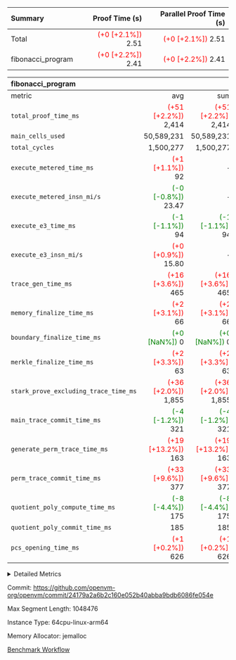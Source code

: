 | Summary | Proof Time (s) | Parallel Proof Time (s) |
|:---|---:|---:|
| Total | <span style='color: red'>(+0 [+2.1%])</span> 2.51 | <span style='color: red'>(+0 [+2.1%])</span> 2.51 |
| fibonacci_program | <span style='color: red'>(+0 [+2.2%])</span> 2.41 | <span style='color: red'>(+0 [+2.2%])</span> 2.41 |


| fibonacci_program |||||
|:---|---:|---:|---:|---:|
|metric|avg|sum|max|min|
| `total_proof_time_ms ` | <span style='color: red'>(+51 [+2.2%])</span> 2,414 | <span style='color: red'>(+51 [+2.2%])</span> 2,414 | <span style='color: red'>(+51 [+2.2%])</span> 2,414 | <span style='color: red'>(+51 [+2.2%])</span> 2,414 |
| `main_cells_used     ` |  50,589,231 |  50,589,231 |  50,589,231 |  50,589,231 |
| `total_cycles        ` |  1,500,277 |  1,500,277 |  1,500,277 |  1,500,277 |
| `execute_metered_time_ms` | <span style='color: red'>(+1 [+1.1%])</span> 92 | -          | -          | -          |
| `execute_metered_insn_mi/s` | <span style='color: green'>(-0 [-0.8%])</span> 23.47 | -          | <span style='color: green'>(-0 [-0.8%])</span> 23.47 | <span style='color: green'>(-0 [-0.8%])</span> 23.47 |
| `execute_e3_time_ms  ` | <span style='color: green'>(-1 [-1.1%])</span> 94 | <span style='color: green'>(-1 [-1.1%])</span> 94 | <span style='color: green'>(-1 [-1.1%])</span> 94 | <span style='color: green'>(-1 [-1.1%])</span> 94 |
| `execute_e3_insn_mi/s` | <span style='color: red'>(+0 [+0.9%])</span> 15.80 | -          | <span style='color: red'>(+0 [+0.9%])</span> 15.80 | <span style='color: red'>(+0 [+0.9%])</span> 15.80 |
| `trace_gen_time_ms   ` | <span style='color: red'>(+16 [+3.6%])</span> 465 | <span style='color: red'>(+16 [+3.6%])</span> 465 | <span style='color: red'>(+16 [+3.6%])</span> 465 | <span style='color: red'>(+16 [+3.6%])</span> 465 |
| `memory_finalize_time_ms` | <span style='color: red'>(+2 [+3.1%])</span> 66 | <span style='color: red'>(+2 [+3.1%])</span> 66 | <span style='color: red'>(+2 [+3.1%])</span> 66 | <span style='color: red'>(+2 [+3.1%])</span> 66 |
| `boundary_finalize_time_ms` | <span style='color: green'>(+0 [NaN%])</span> 0 | <span style='color: green'>(+0 [NaN%])</span> 0 | <span style='color: green'>(+0 [NaN%])</span> 0 | <span style='color: green'>(+0 [NaN%])</span> 0 |
| `merkle_finalize_time_ms` | <span style='color: red'>(+2 [+3.3%])</span> 63 | <span style='color: red'>(+2 [+3.3%])</span> 63 | <span style='color: red'>(+2 [+3.3%])</span> 63 | <span style='color: red'>(+2 [+3.3%])</span> 63 |
| `stark_prove_excluding_trace_time_ms` | <span style='color: red'>(+36 [+2.0%])</span> 1,855 | <span style='color: red'>(+36 [+2.0%])</span> 1,855 | <span style='color: red'>(+36 [+2.0%])</span> 1,855 | <span style='color: red'>(+36 [+2.0%])</span> 1,855 |
| `main_trace_commit_time_ms` | <span style='color: green'>(-4 [-1.2%])</span> 321 | <span style='color: green'>(-4 [-1.2%])</span> 321 | <span style='color: green'>(-4 [-1.2%])</span> 321 | <span style='color: green'>(-4 [-1.2%])</span> 321 |
| `generate_perm_trace_time_ms` | <span style='color: red'>(+19 [+13.2%])</span> 163 | <span style='color: red'>(+19 [+13.2%])</span> 163 | <span style='color: red'>(+19 [+13.2%])</span> 163 | <span style='color: red'>(+19 [+13.2%])</span> 163 |
| `perm_trace_commit_time_ms` | <span style='color: red'>(+33 [+9.6%])</span> 377 | <span style='color: red'>(+33 [+9.6%])</span> 377 | <span style='color: red'>(+33 [+9.6%])</span> 377 | <span style='color: red'>(+33 [+9.6%])</span> 377 |
| `quotient_poly_compute_time_ms` | <span style='color: green'>(-8 [-4.4%])</span> 175 | <span style='color: green'>(-8 [-4.4%])</span> 175 | <span style='color: green'>(-8 [-4.4%])</span> 175 | <span style='color: green'>(-8 [-4.4%])</span> 175 |
| `quotient_poly_commit_time_ms` |  185 |  185 |  185 |  185 |
| `pcs_opening_time_ms ` | <span style='color: red'>(+1 [+0.2%])</span> 626 | <span style='color: red'>(+1 [+0.2%])</span> 626 | <span style='color: red'>(+1 [+0.2%])</span> 626 | <span style='color: red'>(+1 [+0.2%])</span> 626 |



<details>
<summary>Detailed Metrics</summary>

|  | keygen_time_ms | commit_exe_time_ms | app proof_time_ms |
| --- | --- | --- |
|  | 242 | 5 | 6,472 | 

| group | num_segments | memory_to_vec_partition_time_ms | insns | fri.log_blowup | execute_segment_time_ms | execute_metered_time_ms | execute_metered_insn_mi/s |
| --- | --- | --- | --- | --- | --- | --- | --- |
| fibonacci_program | 1 | 22 | 1,500,278 | 1 | 5,938 | 92 | 23.47 | 

| group | air_name | quotient_deg | interactions | constraints |
| --- | --- | --- | --- | --- |
| fibonacci_program | AccessAdapterAir<16> | 2 | 5 | 12 | 
| fibonacci_program | AccessAdapterAir<2> | 2 | 5 | 12 | 
| fibonacci_program | AccessAdapterAir<32> | 2 | 5 | 12 | 
| fibonacci_program | AccessAdapterAir<4> | 2 | 5 | 12 | 
| fibonacci_program | AccessAdapterAir<8> | 2 | 5 | 12 | 
| fibonacci_program | BitwiseOperationLookupAir<8> | 2 | 2 | 4 | 
| fibonacci_program | MemoryMerkleAir<8> | 2 | 4 | 39 | 
| fibonacci_program | PersistentBoundaryAir<8> | 2 | 3 | 7 | 
| fibonacci_program | PhantomAir | 2 | 3 | 5 | 
| fibonacci_program | Poseidon2PeripheryAir<BabyBearParameters>, 1> | 2 | 1 | 286 | 
| fibonacci_program | ProgramAir | 1 | 1 | 4 | 
| fibonacci_program | RangeTupleCheckerAir<2> | 1 | 1 | 4 | 
| fibonacci_program | Rv32HintStoreAir | 2 | 18 | 28 | 
| fibonacci_program | VariableRangeCheckerAir | 1 | 1 | 4 | 
| fibonacci_program | VmAirWrapper<Rv32BaseAluAdapterAir, BaseAluCoreAir<4, 8> | 2 | 20 | 37 | 
| fibonacci_program | VmAirWrapper<Rv32BaseAluAdapterAir, LessThanCoreAir<4, 8> | 2 | 18 | 40 | 
| fibonacci_program | VmAirWrapper<Rv32BaseAluAdapterAir, ShiftCoreAir<4, 8> | 2 | 24 | 91 | 
| fibonacci_program | VmAirWrapper<Rv32BranchAdapterAir, BranchEqualCoreAir<4> | 2 | 11 | 20 | 
| fibonacci_program | VmAirWrapper<Rv32BranchAdapterAir, BranchLessThanCoreAir<4, 8> | 2 | 13 | 35 | 
| fibonacci_program | VmAirWrapper<Rv32CondRdWriteAdapterAir, Rv32JalLuiCoreAir> | 2 | 10 | 18 | 
| fibonacci_program | VmAirWrapper<Rv32JalrAdapterAir, Rv32JalrCoreAir> | 2 | 16 | 20 | 
| fibonacci_program | VmAirWrapper<Rv32LoadStoreAdapterAir, LoadSignExtendCoreAir<4, 8> | 2 | 18 | 33 | 
| fibonacci_program | VmAirWrapper<Rv32LoadStoreAdapterAir, LoadStoreCoreAir<4> | 2 | 17 | 40 | 
| fibonacci_program | VmAirWrapper<Rv32MultAdapterAir, DivRemCoreAir<4, 8> | 2 | 25 | 84 | 
| fibonacci_program | VmAirWrapper<Rv32MultAdapterAir, MulHCoreAir<4, 8> | 2 | 24 | 31 | 
| fibonacci_program | VmAirWrapper<Rv32MultAdapterAir, MultiplicationCoreAir<4, 8> | 2 | 19 | 19 | 
| fibonacci_program | VmAirWrapper<Rv32RdWriteAdapterAir, Rv32AuipcCoreAir> | 2 | 12 | 14 | 
| fibonacci_program | VmConnectorAir | 2 | 5 | 11 | 

| group | air_name | segment | rows | prep_cols | perm_cols | main_cols | cells |
| --- | --- | --- | --- | --- | --- | --- | --- |
| fibonacci_program | AccessAdapterAir<8> | 0 | 128 |  | 16 | 17 | 4,224 | 
| fibonacci_program | BitwiseOperationLookupAir<8> | 0 | 65,536 | 3 | 8 | 2 | 655,360 | 
| fibonacci_program | MemoryMerkleAir<8> | 0 | 512 |  | 16 | 32 | 24,576 | 
| fibonacci_program | PersistentBoundaryAir<8> | 0 | 128 |  | 12 | 20 | 4,096 | 
| fibonacci_program | PhantomAir | 0 | 1 |  | 12 | 6 | 18 | 
| fibonacci_program | Poseidon2PeripheryAir<BabyBearParameters>, 1> | 0 | 256 |  | 8 | 300 | 78,848 | 
| fibonacci_program | ProgramAir | 0 | 8,192 |  | 8 | 10 | 147,456 | 
| fibonacci_program | RangeTupleCheckerAir<2> | 0 | 524,288 | 2 | 8 | 1 | 4,718,592 | 
| fibonacci_program | Rv32HintStoreAir | 0 | 4 |  | 44 | 32 | 304 | 
| fibonacci_program | VariableRangeCheckerAir | 0 | 262,144 | 2 | 8 | 1 | 2,359,296 | 
| fibonacci_program | VmAirWrapper<Rv32BaseAluAdapterAir, BaseAluCoreAir<4, 8> | 0 | 1,048,576 |  | 52 | 36 | 92,274,688 | 
| fibonacci_program | VmAirWrapper<Rv32BaseAluAdapterAir, LessThanCoreAir<4, 8> | 0 | 524,288 |  | 40 | 37 | 40,370,176 | 
| fibonacci_program | VmAirWrapper<Rv32BranchAdapterAir, BranchEqualCoreAir<4> | 0 | 262,144 |  | 28 | 26 | 14,155,776 | 
| fibonacci_program | VmAirWrapper<Rv32BranchAdapterAir, BranchLessThanCoreAir<4, 8> | 0 | 8 |  | 32 | 32 | 512 | 
| fibonacci_program | VmAirWrapper<Rv32CondRdWriteAdapterAir, Rv32JalLuiCoreAir> | 0 | 131,072 |  | 28 | 18 | 6,029,312 | 
| fibonacci_program | VmAirWrapper<Rv32JalrAdapterAir, Rv32JalrCoreAir> | 0 | 32 |  | 36 | 28 | 2,048 | 
| fibonacci_program | VmAirWrapper<Rv32LoadStoreAdapterAir, LoadStoreCoreAir<4> | 0 | 128 |  | 52 | 41 | 11,904 | 
| fibonacci_program | VmAirWrapper<Rv32RdWriteAdapterAir, Rv32AuipcCoreAir> | 0 | 16 |  | 28 | 20 | 768 | 
| fibonacci_program | VmConnectorAir | 0 | 2 | 1 | 16 | 5 | 42 | 

| group | segment | trace_gen_time_ms | total_proof_time_ms | total_cycles | total_cells | stark_prove_excluding_trace_time_ms | quotient_poly_compute_time_ms | quotient_poly_commit_time_ms | prove_segment_time_ms | perm_trace_commit_time_ms | pcs_opening_time_ms | merkle_finalize_time_ms | memory_to_vec_partition_time_ms | memory_finalize_time_ms | main_trace_commit_time_ms | main_cells_used | insns | generate_perm_trace_time_ms | execute_e3_time_ms | execute_e3_insn_mi/s | boundary_finalize_time_ms |
| --- | --- | --- | --- | --- | --- | --- | --- | --- | --- | --- | --- | --- | --- | --- | --- | --- | --- | --- | --- | --- | --- |
| fibonacci_program | 0 | 465 | 2,414 | 1,500,277 | 160,837,996 | 1,855 | 175 | 185 | 2,029 | 377 | 626 | 63 | 23 | 66 | 321 | 50,589,231 | 1,500,278 | 163 | 94 | 15.80 | 0 | 

| group | segment | trace_height_constraint | weighted_sum | threshold |
| --- | --- | --- | --- | --- |
| fibonacci_program | 0 | 0 | 3,932,542 | 2,013,265,921 | 
| fibonacci_program | 0 | 1 | 10,749,400 | 2,013,265,921 | 
| fibonacci_program | 0 | 2 | 1,966,271 | 2,013,265,921 | 
| fibonacci_program | 0 | 3 | 10,749,532 | 2,013,265,921 | 
| fibonacci_program | 0 | 4 | 1,664 | 2,013,265,921 | 
| fibonacci_program | 0 | 5 | 640 | 2,013,265,921 | 
| fibonacci_program | 0 | 6 | 7,209,100 | 2,013,265,921 | 
| fibonacci_program | 0 | 7 |  | 2,013,265,921 | 
| fibonacci_program | 0 | 8 | 35,535,101 | 2,013,265,921 | 

</details>


Commit: https://github.com/openvm-org/openvm/commit/24179a2a6b2c160e052b40abba9bdb6086fe054e

Max Segment Length: 1048476

Instance Type: 64cpu-linux-arm64

Memory Allocator: jemalloc

[Benchmark Workflow](https://github.com/openvm-org/openvm/actions/runs/16201861983)
